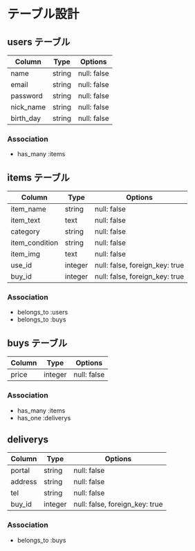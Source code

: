 # テーブル設計

## users テーブル

| Column    | Type   | Options     |
|-----------|--------|-------------|
| name      | string | null: false |
| email     | string | null: false |
| password  | string | null: false |
| nick_name | string | null: false |
| birth_day | string | null: false |

### Association
- has_many :items


## items テーブル
| Column         | Type    | Options                        |
|----------------|---------|--------------------------------|
| item_name      | string  | null: false                    |
| item_text      | text    | null: false                    |
| category       | string  | null: false                    |
| item_condition | string  | null: false                    |
| item_img       | text    | null: false                    |
| use_id         | integer | null: false, foreign_key: true |
| buy_id         | integer | null: false, foreign_key: true |

### Association
- belongs_to :users
- belongs_to :buys


## buys テーブル
| Column    | Type    | Options     |
|-----------|---------|-------------|
| price     | integer | null: false |

### Association
- has_many :items
- has_one  :deliverys


## deliverys
| Column    | Type    | Options                        |
|-----------|---------|--------------------------------|
| portal    | string  | null: false                    |
| address   | string  | null: false                    |
| tel       | string  | null: false                    |
| buy_id    | integer | null: false, foreign_key: true |

### Association
- belongs_to :buys
